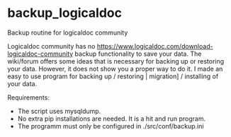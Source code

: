 # backup_logicaldoc
Backup routine for logicaldoc community

Logicaldoc community has no <https://www.logicaldoc.com/download-logicaldoc-community> backup functionality to save your data. 
The wiki/forum offers some ideas that is necessary for backing up or restoring your data. However, it does not show you a proper way to do it. 
I made an easy to use program for backing up / restoring | migration] / installing of your data.

Requirements:
-  The script uses mysqldump.
-  No extra pip installations are needed. It is a hit and run program.
-  The programm must only be configured in ./src/conf/backup.ini